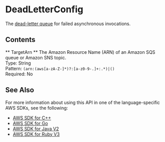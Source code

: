 # DeadLetterConfig<a name="API_DeadLetterConfig"></a>

The [dead\-letter queue](https://docs.aws.amazon.com/lambda/latest/dg/invocation-async.html#dlq) for failed asynchronous invocations\.

## Contents<a name="API_DeadLetterConfig_Contents"></a>

 ** TargetArn **   <a name="SSS-Type-DeadLetterConfig-TargetArn"></a>
The Amazon Resource Name \(ARN\) of an Amazon SQS queue or Amazon SNS topic\.  
Type: String  
Pattern: `(arn:(aws[a-zA-Z-]*)?:[a-z0-9-.]+:.*)|()`   
Required: No

## See Also<a name="API_DeadLetterConfig_SeeAlso"></a>

For more information about using this API in one of the language\-specific AWS SDKs, see the following:
+  [ AWS SDK for C\+\+](https://docs.aws.amazon.com/goto/SdkForCpp/lambda-2015-03-31/DeadLetterConfig) 
+  [ AWS SDK for Go](https://docs.aws.amazon.com/goto/SdkForGoV1/lambda-2015-03-31/DeadLetterConfig) 
+  [ AWS SDK for Java V2](https://docs.aws.amazon.com/goto/SdkForJavaV2/lambda-2015-03-31/DeadLetterConfig) 
+  [ AWS SDK for Ruby V3](https://docs.aws.amazon.com/goto/SdkForRubyV3/lambda-2015-03-31/DeadLetterConfig) 